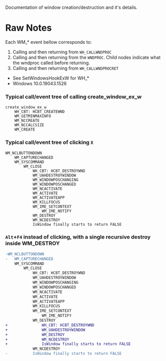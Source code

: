 Documentation of window creation/destruction and it's details.

# Raw Notes

Each WM_* event bellow corresponds to:
1.  Calling and then returning from `WH_CALLWNDPROC`
2.  Calling and then returning from the `WNDPROC`.  Child nodes indicate what the wndproc called before returning.
3.  Calling and then returning from `WH_CALLWNDPROCRET`
*   See SetWindowsHookExW for WH_\*
*   Windows 10.0.19043.1526

### Typical call/event tree of calling create_window_ex_w

```text
create_window_ex_w
    WH_CBT: HCBT_CREATEWND
    WM_GETMINMAXINFO
    WM_NCCREATE
    WM_NCCALCSIZE
    WM_CREATE
```

### Typical call/event tree of clicking `X`

```text
WM_NCLBUTTONDOWN
    WM_CAPTURECHANGED
    WM_SYSCOMMAND
        WM_CLOSE
            WH_CBT: HCBT_DESTROYWND
            WM_UAHDESTROYWINDOW
            WM_WINDOWPOSCHANGING
            WM_WINDOWPOSCHANGED
            WM_NCACTIVATE
            WM_ACTIVATE
            WM_ACTIVATEAPP
            WM_KILLFOCUS
            WM_IME_SETCONTEXT
                WM_IME_NOTIFY
            WM_DESTROY
            WM_NCDESTROY
            IsWindow finally starts to return FALSE
```

### `Alt`+`F4` instead of clicking, with a single recursive destroy inside WM_DESTROY

```diff
-WM_NCLBUTTONDOWN
-   WM_CAPTURECHANGED
    WM_SYSCOMMAND
        WM_CLOSE
            WH_CBT: HCBT_DESTROYWND
            WM_UAHDESTROYWINDOW
            WM_WINDOWPOSCHANGING
            WM_WINDOWPOSCHANGED
            WM_NCACTIVATE
            WM_ACTIVATE
            WM_ACTIVATEAPP
            WM_KILLFOCUS
            WM_IME_SETCONTEXT
                WM_IME_NOTIFY
            WM_DESTROY
+               WH_CBT: HCBT_DESTROYWND
+               WM_UAHDESTROYWINDOW
+               WM_DESTROY
+               WM_NCDESTROY
+               IsWindow finally starts to return FALSE
            WM_NCDESTROY
-           IsWindow finally starts to return FALSE
```
